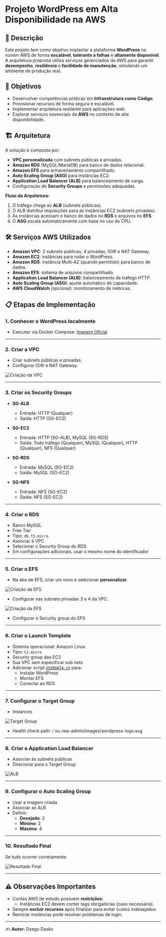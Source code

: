 # Projeto WordPress em Alta Disponibilidade na AWS

## 📖 Descrição
Este projeto tem como objetivo implantar a plataforma **WordPress** na nuvem AWS de forma **escalável**, **tolerante a falhas** e **altamente disponível**.  
A arquitetura proposta utiliza serviços gerenciados da AWS para garantir **desempenho**, **resiliência** e **facilidade de manutenção**, simulando um ambiente de produção real.

## 🎯 Objetivos
- Desenvolver competências práticas em **Infraestrutura como Código**.
- Provisionar recursos de forma segura e escalável.
- Implementar arquitetura resiliente para aplicações web.
- Explorar serviços essenciais da **AWS** no contexto de alta disponibilidade.

## 🏗 Arquitetura
A solução é composta por:
- **VPC personalizada** com subnets públicas e privadas.
- **Amazon RDS** (MySQL/MariaDB) para banco de dados relacional.
- **Amazon EFS** para armazenamento compartilhado.
- **Auto Scaling Group (ASG)** para instâncias EC2.
- **Application Load Balancer (ALB)** para balanceamento de carga.
- Configuração de **Security Groups** e permissões adequadas.

**Fluxo da Arquitetura:**
1. O tráfego chega ao **ALB** (subnets públicas).
2. O ALB distribui requisições para as instâncias EC2 (subnets privadas).
3. As instâncias acessam o banco de dados no **RDS** e arquivos no **EFS**.
4. O **ASG** escala automaticamente com base no uso de CPU.

## 🛠 Serviços AWS Utilizados
- **Amazon VPC**: 2 subnets públicas, 4 privadas, IGW e NAT Gateway.
- **Amazon EC2**: instâncias para rodar o WordPress.
- **Amazon RDS**: instância Multi-AZ (quando permitido) para banco de dados.
- **Amazon EFS**: sistema de arquivos compartilhado.
- **Application Load Balancer (ALB)**: balanceamento de tráfego HTTP.
- **Auto Scaling Group (ASG)**: ajuste automático de capacidade.
- **AWS CloudWatch** (opcional): monitoramento de métricas.

## 📋 Etapas de Implementação

### 1. Conhecer o WordPress localmente
- Executar via Docker Compose: [Imagem Oficial](https://hub.docker.com/_/wordpress)

---

### 2. Criar a VPC
- Criar subnets públicas e privadas.
- Configurar IGW e NAT Gateway.

![Criação da VPC](assets/VPC.png)

---

### 3. Criar os Security Groups
- **SG-ALB**  
  - Entrada: HTTP (Qualquer)  
  - Saída: HTTP (SG-EC2)

- **SG-EC2**  
  - Entrada: HTTP (SG-ALB), MySQL (SG-RDS)  
  - Saída: Todo tráfego (Qualquer), MySQL (Qualquer), HTTP (Qualquer), NFS (Qualquer)

- **SG-RDS**  
  - Entrada: MySQL (SG-EC2)  
  - Saída: MySQL (SG-EC2)

- **SG-NFS**  
  - Entrada: NFS (SG-EC2)  
  - Saída: NFS (SG-EC2)

---

### 4. Criar o RDS
- Banco MySQL  
- Free Tier  
- Tipo: `db.t3.micro`  
- Associar à VPC  
- Selecionar o Security Group do RDS  
- Em configurações adicionais, usar o mesmo nome do identificador

---

### 5. Criar o EFS
- Na aba de EFS, criar um novo e selecionar **personalizar**.

![Criação da EFS](assets/EFS1.png)

- Configurar nas subnets privadas 3 e 4 da VPC.

![Criação da EFS](assets/EFS2.png)

- Configurar o Security group do EFS
---

### 6. Criar o Launch Template
- Sistema operacional: Amazon Linux  
- Tipo: `t2.micro`  
- Security group das EC2
- Sua VPC sem especificar sub nets
- Adicionar script [`USERDATA.sh`](./USERDATA.sh) para:
  - Instalar WordPress
  - Montar EFS
  - Conectar ao RDS

---

### 7. Configurar o Target Group
- Instances

![Target Group](assets/TG.png)

- Health check path: / ou /wp-admin/images/wordpress-logo.svg

---

### 8. Criar o Application Load Balancer
- Associar às subnets públicas
- Direcionar para o Target Group

![ALB](assets/ALB.png)

---

### 9. Configurar o Auto Scaling Group
- Usar a imagem criada
- Associar ao ALB
- Definir:
  - **Desejado**: 2
  - **Mínimo**: 2
  - **Máximo**: 4

---

### 10. Resultado Final
Se tudo ocorrer corretamente:

![Resultado Final](/assets/image.png)

---

## ⚠️ Observações Importantes
- Contas AWS de estudo possuem **restrições**:  
  - Instâncias EC2 devem conter tags obrigatórias (caso necessário).  
- Sempre **excluir recursos** após finalizar para evitar custos indesejados.
- Reiniciar instâncias pode resolver problemas de login.

---

✍️ **Autor:** Dyego Dasko
